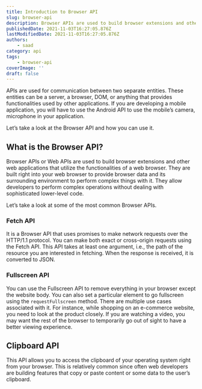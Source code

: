 ```yaml
---
title: Introduction to Browser API
slug: browser-api
description: Browser APIs are used to build browser extensions and other web applications that utilize the functionalities of a web browser.
publishedDate: 2021-11-03T16:27:05.876Z
lastModifiedDate: 2021-11-03T16:27:05.876Z
authors:
    - saad
category: api
tags:
    - browser-api
coverImage: ''
draft: false
---
```


<Lead>

APIs are used for communication between two separate entities. These entities can be a server, a browser, DOM, or anything that provides functionalities used by other applications. If you are developing a mobile application, you will have to use the Android API to use the mobile’s camera, microphone in your application.

</Lead>

Let’s take a look at the Browser API and how you can use it.

## What is the Browser API?

Browser APIs or Web APIs are used to build browser extensions and other web applications that utilize the functionalities of a web browser. They are built right into your web browser to provide browser data and its surrounding environment to perform complex things with it. They allow developers to perform complex operations without dealing with sophisticated lower-level code.

Let’s take a look at some of the most common Browser APIs.

### Fetch API

It is a Browser API that uses promises to make network requests over the HTTP/1.1 protocol. You can make both exact or cross-origin requests using the Fetch API. This API takes at least one argument, i.e., the path of the resource you are interested in fetching. When the response is received, it is converted to JSON.

### Fullscreen API

You can use the Fullscreen API to remove everything in your browser except the website body. You can also set a particular element to go fullscreen using the `requestFullscreen` method. There are multiple use cases associated with it. For instance, while shopping on an e-commerce website, you need to look at the product closely. If you are watching a video, you may want the rest of the browser to temporarily go out of sight to have a better viewing experience.

## Clipboard API

This API allows you to access the clipboard of your operating system right from your browser. This is relatively common since often web developers are building features that copy or paste content or some data to the user’s clipboard.
